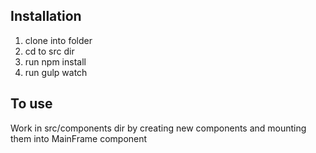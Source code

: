 ## Installation
1) clone into folder
2) cd to src dir
3) run npm install
4) run gulp watch

## To use

Work in src/components dir by creating new components and mounting them into MainFrame component


